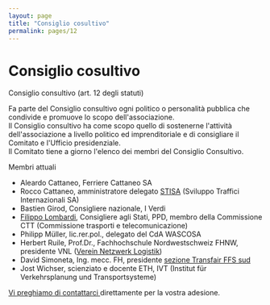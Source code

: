 ```yaml
---
layout: page
title: "Consiglio cosultivo"
permalink: pages/12
---
```


# Consiglio cosultivo

Consiglio consultivo (art. 12 degli statuti)

Fa parte del Consiglio consultivo ogni politico o personalità pubblica che condivide e promuove lo scopo dell'associazione.  
 Il Consiglio consultivo ha come scopo quello di sostenerne l'attività dell'associazione a livello politico ed imprenditoriale e di consigliare il Comitato e l'Ufficio presidenziale.  
 Il Comitato tiene a giorno l'elenco dei membri del Consiglio Consultivo.

Membri attuali

* Aleardo Cattaneo, Ferriere Cattaneo SA
* Rocco Cattaneo, amministratore delegato [STISA](http://www.stisa.ch/) (Sviluppo Traffici Internazionali SA)
* Bastien Girod, Consigliere nazionale, I Verdi
* [Filippo Lombardi](http://www.filippolombardi.ch/), Consigliere agli Stati, PPD, membro della Commissione CTT (Commissione trasporti e telecomunicazione)
* Philipp Müller, lic.rer.pol., delegato del CdA WASCOSA
* Herbert Ruile, Prof.Dr., Fachhochschule Nordwestschweiz FHNW, presidente VNL ([Verein Netzwerk Logistik](http://www.vnl.ch/))
* David Simoneta, Ing. mecc. FH, presidente [sezione Transfair FFS sud](http://www.transfair.ch/nc/it/home.html)
* Jost Wichser, scienziato e docente ETH, IVT (Institut für Verkehrsplanung und Transportsysteme)

[Vi preghiamo di contattarci ](/contact)direttamente per la vostra adesione.

